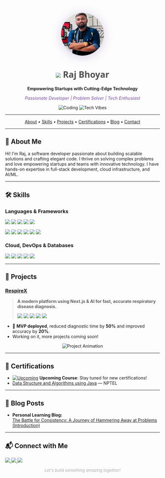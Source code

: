 <!-- ============================ -->
<!--        Raj Bhoyar            -->
<!-- ============================ -->

<p align="center">
  <img src="raj.png" width="140" height="140" style="border-radius: 50%; box-shadow: 0 4px 32px #764ba244;" alt="Raj Bhoyar" />
</p>

<h1 align="center" style="font-family: 'Segoe UI', Tahoma, Geneva, Verdana, sans-serif; color: #4f4f4f;">
  <img src="https://img.icons8.com/color/48/000000/rocket--v2.png" width="36" /> Raj Bhoyar
</h1>
<p align="center">
  <b>Empowering Startups with Cutting-Edge Technology</b>
</p>
<p align="center" style="color: #764ba2;">
  <i>Passionate Developer | Problem Solver | Tech Enthusiast</i>
</p>
<p align="center">
  <img src="https://media.giphy.com/media/L1R1tvI9svkIWwpVYr/giphy.gif" width="320" alt="Coding" />
  <img src="https://i.giphy.com/media/VTtANKl0beDFQRLDTh/giphy.gif" width="240" alt="Tech Vibes" />
</p>

---

<!-- Table of Contents -->
<p align="center">
  <a href="#about-me">About</a> •
  <a href="#skills">Skills</a> •
  <a href="#projects">Projects</a> •
  <a href="#certifications">Certifications</a> •
  <a href="#blog-posts">Blog</a> •
  <a href="#connect-with-me">Contact</a>
</p>

---

## 👋 About Me

Hi! I'm Raj, a software developer passionate about building scalable solutions and crafting elegant code. I thrive on solving complex problems and love empowering startups and teams with innovative technology. I have hands-on expertise in full-stack development, cloud infrastructure, and AI/ML.

---

## 🛠️ Skills

### Languages & Frameworks

<p>
  <img src="https://img.shields.io/badge/Python-3776AB?style=for-the-badge&logo=python&logoColor=white"/>
  <img src="https://img.shields.io/badge/JavaScript-F7DF1E?style=for-the-badge&logo=javascript&logoColor=black"/>
  <img src="https://img.shields.io/badge/Java-ED8B00?style=for-the-badge&logo=java&logoColor=white"/>
  <img src="https://img.shields.io/badge/C-00599C?style=for-the-badge&logo=c&logoColor=white"/>
  <img src="https://img.shields.io/badge/C++-00599C?style=for-the-badge&logo=c%2B%2B&logoColor=white"/>
</p>
<p>
  <img src="https://img.shields.io/badge/Node.js-339933?style=for-the-badge&logo=nodedotjs&logoColor=white"/>
  <img src="https://img.shields.io/badge/Express.js-000000?style=for-the-badge&logo=express&logoColor=white"/>
  <img src="https://img.shields.io/badge/React-61DAFB?style=for-the-badge&logo=react&logoColor=black"/>
  <img src="https://img.shields.io/badge/Django-092E20?style=for-the-badge&logo=django&logoColor=white"/>
  <img src="https://img.shields.io/badge/Flask-000000?style=for-the-badge&logo=flask&logoColor=white"/>
  <img src="https://img.shields.io/badge/GraphQL-E10098?style=for-the-badge&logo=graphql&logoColor=white"/>
</p>

### Cloud, DevOps & Databases

<p>
  <img src="https://img.shields.io/badge/AWS-232F3E?style=for-the-badge&logo=amazon-aws&logoColor=white"/>
  <img src="https://img.shields.io/badge/Lambda-FF9900?style=for-the-badge&logo=aws-lambda&logoColor=white"/>
  <img src="https://img.shields.io/badge/EC2-FF9900?style=for-the-badge&logo=amazon-ec2&logoColor=white"/>
  <img src="https://img.shields.io/badge/S3-569A31?style=for-the-badge&logo=amazon-s3&logoColor=white"/>
  <img src="https://img.shields.io/badge/DynamoDB-4053D6?style=for-the-badge&logo=amazon-dynamodb&logoColor=white"/>
</p>

---

## 🚀 Projects

### [RespireX](https://github.com/rajbhoyar729/RespireX)
> **A modern platform using Next.js & AI for fast, accurate respiratory disease diagnosis.**
>
> <img src="https://img.shields.io/badge/Next.js-black?style=flat&logo=next.js&logoColor=white">
> <img src="https://img.shields.io/badge/TypeScript-3178C6?style=flat&logo=typescript&logoColor=white">
> <img src="https://img.shields.io/badge/TensorFlow-FF6F00?style=flat&logo=tensorflow&logoColor=white">
> <img src="https://img.shields.io/badge/MongoDB-47A248?style=flat&logo=mongodb&logoColor=white">
> <img src="https://img.shields.io/badge/Tailwind%20CSS-38B2AC?style=flat&logo=tailwind-css&logoColor=white">

- 🚀 **MVP deployed**, reduced diagnostic time by **50%** and improved accuracy by **20%**.
- Working on it, more projects coming soon!

<p align="center">
  <img src="https://i.giphy.com/media/jBOOXxSJfG8kqMxT11/giphy.gif" width="480" alt="Project Animation" />
</p>

---

## 📜 Certifications

- [![Upcoming](https://img.shields.io/badge/Upcoming-Course-green?style=for-the-badge&logo=awesomelogo)]() **Upcoming Course**: Stay tuned for new certifications!
- [Data Structure and Algorithms using Java]([https://archive.nptel.ac.in/noc/B2C/candidate_login/candidate_scores.php?courseid=noc22-cs92](https://drive.google.com/file/d/1GqF4Lx0uTBe5LTQPiyNBE96mNQ45OGNd/view?usp=sharing)) — NPTEL

---

## 📝 Blog Posts

- **Personal Learning Blog:**  
  [The Battle for Consistency: A Journey of Hammering Away at Problems (Introduction)](https://medium.com/@rbhoyar729/the-battle-for-consistency-a-journey-of-hammering-away-at-problems-introduction-cad6b9d39a48)

---

## 📬 Connect with Me

<p>
  <a href="https://www.linkedin.com/in/raj-bhoyar-b597b416a">
    <img src="https://img.shields.io/badge/LinkedIn-0077B5?style=for-the-badge&logo=linkedin&logoColor=white"/>
  </a>
  <a href="https://leetcode.com/u/raj729/">
    <img src="https://img.shields.io/badge/LeetCode-FFA116?style=for-the-badge&logo=leetcode&logoColor=black"/>
  </a>
  <a href="https://bitwizard.tech">
    <img src="https://img.shields.io/badge/Portfolio-000000?style=for-the-badge&logo=github&logoColor=white"/>
  </a>
</p>

<!-- Footer -->
<p align="center" style="font-size: small; color: #aaa;">
  <em>Let's build something amazing together!</em>
</p>
